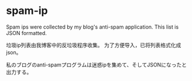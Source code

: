 # spam-ip<br>
Spam ips were collected by my blog's anti-spam application. 
This list is JSON formatted.

垃圾ip列表由我博客中的反垃圾程序收集。
为了方便导入，已将列表格式化成json。

私のブログのanti-spamプログラムは迷惑ipを集めて、そしてJSONになったと出力する。
